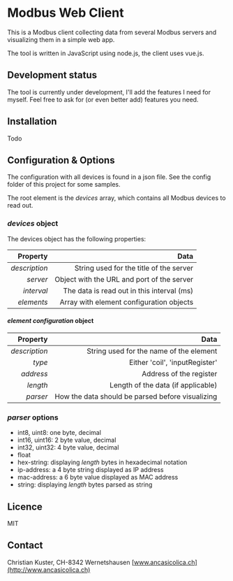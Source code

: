 # Modbus Web Client

This is a Modbus client collecting data from several Modbus servers and visualizing them in a simple web app.

The tool is written in JavaScript using node.js, the client uses vue.js.

## Development status

The tool is currently under development, I'll add the features I need for myself. Feel free to ask for (or even better add) features you need.

## Installation
Todo

## Configuration & Options

The configuration with all devices is found in a json file. See the config folder of this project for some samples.

The root element is the _devices_ array, which contains all  Modbus devices to read out.


### _devices_ object

The devices object has the following properties:

|Property|Data|
|-------:|---:|
|_description_| String used for the title of the server |
|_server_| Object with the URL and port of the server |
|_interval_| The data is read out in this interval (ms) |
|_elements_| Array with element configuration objects |

#### _element configuration_ object

|Property|Data|
|-------:|---:|
|_description_| String used for the name of the element |
|_type_| Either 'coil', 'inputRegister' |
|_address_| Address of the register |
|_length_| Length of the data (if applicable) |
|_parser_| How the data should be parsed before visualizing |

### _parser_ options

 * int8, uint8: one byte, decimal
 * int16, uint16: 2 byte value, decimal
 * int32, uint32: 4 byte value, decimal
 * float
 * hex-string: displaying _length_ bytes in hexadecimal notation
 * ip-address: a 4 byte string displayed as IP address
 * mac-address: a 6 byte value displayed as MAC address
 * string: displaying _length_ bytes parsed as string  
 

## Licence

MIT

## Contact
Christian Kuster, CH-8342 Wernetshausen
[www.ancasicolica.ch](http://www.ancasicolica.ch)
